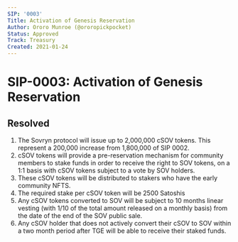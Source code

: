 ```yaml
---
SIP: '0003'
Title: Activation of Genesis Reservation
Author: Ororo Munroe (@ororopickpocket)
Status: Approved
Track: Treasury
Created: 2021-01-24
---
```


# SIP-0003: Activation of Genesis Reservation

## Resolved

1. The Sovryn protocol will issue up to 2,000,000 cSOV tokens. This represent a 200,000 increase from 1,800,000 of SIP 0002.
2. cSOV tokens will provide a pre-reservation mechanism for community members to stake funds in order to receive the right to SOV tokens, on a 1:1 basis with cSOV tokens subject to a vote by SOV holders.
3. These cSOV tokens will be distributed to stakers who have the early community NFTS.
4. The required stake per cSOV token will be 2500 Satoshis
5. Any cSOV tokens converted to SOV will be subject to 10 months linear vesting (with 1/10 of the total amount released on a monthly basis) from the date of the end of the SOV public sale.
6. Any cSOV holder that does not actively convert their cSOV to SOV within a two month period after TGE will be able to receive their staked funds.
